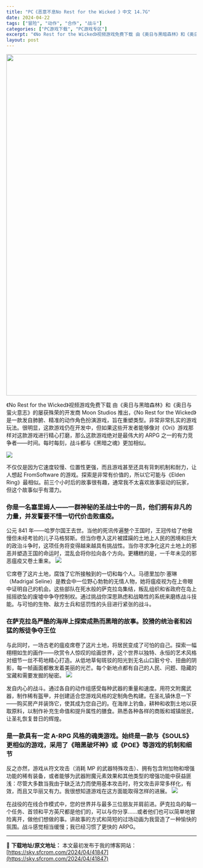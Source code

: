 ```yaml
---
title: "PC《恶意不息No Rest for the Wicked 》中文 14.7G"
date: 2024-04-22
tags: ["冒险", "动作", "合作", "战斗"]
categories: ["PC游戏下载", "PC游戏专区"]
excerpt: "《No Rest for the Wicked》视频游戏免费下载 由《奥日与黑暗森林》和《奥日与萤火意志》的屡获殊荣的开发商 Moon Studios 推出，《No Rest for the Wicked》是一款发自肺腑、精准的动作角色扮演游戏，旨在重塑类型。非常非常扎实的游戏玩法。很明显，这款游戏&hellip;"
layout: post
---
```


<img class="size-full wp-image-41850 aligncenter" src="https://sky.sfcrom.com/wp-content/uploads/2024/04/2024042201531396.webp" alt="" width="600" height="900" />

《No Rest for the Wicked》视频游戏免费下载 由《奥日与黑暗森林》和《奥日与萤火意志》的屡获殊荣的开发商 Moon Studios 推出，《No Rest for the Wicked》是一款发自肺腑、精准的动作角色扮演游戏，旨在重塑类型。非常非常扎实的游戏玩法。很明显，这款游戏仍在开发中，但如果这些开发者能够像对《Ori》游戏那样对这款游戏进行精心打磨，那么这款游戏绝对是最伟大的 ARPG 之一的有力竞争者——时间。每时每刻，战斗都与《黑暗之魂》更加相似。

<img src="https://sky.sfcrom.com/wp-content/uploads/2024/04/20240422095422-d2d2b.jpeg" />

不仅仅是因为它速度较慢、位置性更强，而且游戏甚至还具有背刺机制和耐力，让人想起 FromSoftware 的游戏。探索是非常有价值的，所以它可能与《Elden Ring》最相似。前三个小时后的故事很有趣，通常我不太喜欢故事驱动的玩家，但这个故事似乎有潜力。
<h3>你是一名塞里姆人——一群神秘的圣战士中的一员，他们拥有非凡的力量，并发誓要不惜一切代价击败瘟疫。</h3>
公元 841 年——哈罗尔国王去世。当他的死讯传遍整个王国时，王冠传给了他傲慢但未经考验的儿子马格努斯。但当你卷入这片被蹂躏的土地上人民的困境和巨大的政治斗争时，这项任务将变得越来越具有挑战性。当你寻求净化这片土地上的邪恶并塑造王国的命运时，混乱会将你拉向各个方向。更糟糕的是，一千年未见的邪恶瘟疫又卷土重来。

<img src="https://sky.sfcrom.com/wp-content/uploads/2024/04/20240422095424-9765e.jpeg" />

它席卷了这片土地，腐蚀了它所接触到的一切和每个人。马德里加尔·塞琳（Madrigal Seline）是教会中一位野心勃勃的无情人物，她将瘟疫视为在上帝眼中证明自己的机会。这些部队在死水般的萨克拉岛集结，叛乱组织和省政府在岛上摇摇欲坠的废墟中争夺控制权。通过挑战你深思熟虑和战略性的系统来磨练战斗技能。与可怕的生物、敌方士兵和惩罚性的头目进行紧张的战斗。
<h3>在萨克拉岛严酷的海岸上探索成熟而黑暗的故事。狡猾的统治者和凶猛的叛徒争夺王位</h3>
与此同时，一场古老的瘟疫席卷了这片土地，将居民变成了可怕的自己。探索一幅栩栩如生的画作——欣赏令人惊叹的绘画世界，这个世界以独特、永恒的艺术风格对细节一丝不苟地精心打造。从低地草甸斑驳的阳光到无名山口脏兮兮、扭曲的阴影，每一帧画面都散发着美丽的光芒。每个新地点都有自己的人民、问题、隐藏的宝藏和需要发掘的秘密。

<img src="https://sky.sfcrom.com/wp-content/uploads/2024/04/20240422095425-54ea5.jpeg" />

发自内心的战斗。通过各自的动作组感受每种武器的重量和速度。用符文附魔武器，制作稀有盔甲，并创建适合您游戏风格的定制角色构建。在圣礼镇休息一下——购买房产并装饰它，使其成为您自己的。在海岸上钓鱼，耕种和收割土地以获取原料，以制作补充生命值和提升属性的膳食。熟悉各种各样的商贩和城镇居民，让圣礼恢复昔日的辉煌。
<h3>是一款具有一定 A-RPG 风格的魂类游戏。始终是一款与《SOULS》更相似的游戏，采用了《暗黑破坏神》或《POE》等游戏的机制和细节</h3>
反之亦然，游戏从符文攻击（消耗 MP 的武器特殊攻击）、拥有包含附加物和增强功能的稀有装备，或者能够为武器附魔元素效果和其他类型的增强功能中获益匪浅：尽管大多数当我由于缺乏法力而使用基本攻击时，符文攻击非常多样化，有效，而且又华丽又有力。我很想知道游戏在这方面能取得怎样的进展。

<img src="https://sky.sfcrom.com/wp-content/uploads/2024/04/20240422095426-1f063.jpeg" />

在战役的在线合作模式中，您的世界并与最多三位朋友并肩前进。萨克拉岛的每一个任务、首领和平方英尺都是他们的，可以与你分享……或者他们也可以简单地冒险离开，做他们想做的事。讲故事的方式和简短的过场动画为我营造了一种愉快的氛围。战斗感觉相当缓慢；我已经习惯了更快的 ARPG。

---
📖 **下载地址/原文地址：** 本文最初发布于我的博客网站：[https://sky.sfcrom.com/2024/04/41847](https://sky.sfcrom.com/2024/04/41847)
